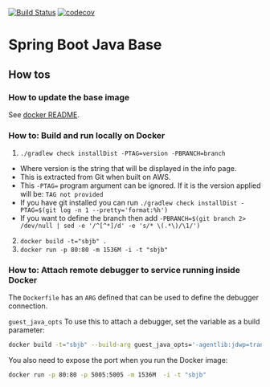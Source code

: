 [![Build Status](https://travis-ci.com/bnc-projects/spring-boot-java-base.svg?branch=master)](https://travis-ci.com/bnc-projects/spring-boot-java-base)
[![codecov](https://codecov.io/gh/bnc-projects/spring-boot-java-base/branch/master/graph/badge.svg)](https://codecov.io/gh/bnc-projects/spring-boot-java-base)


# Spring Boot Java Base

## How tos

### How to update the base image

See [docker README](config/docker/README.md).

### How to: Build and run locally on Docker
1. `./gradlew check installDist -PTAG=version -PBRANCH=branch`
  - Where version is the string that will be displayed in the info page.
  - This is extracted from Git when built on AWS.
  - This `-PTAG=` program argument can be ignored. If it is the version applied will be: `TAG not provided`
  - If you have git installed you can run `./gradlew check installDist -PTAG=$(git log -n 1 --pretty='format:%h')`
  - If you want to define the branch then add `-PBRANCH=$(git branch 2> /dev/null | sed -e '/^[^*]/d' -e 's/* \(.*\)/\1/')`
2. `docker build -t="sbjb" .`
3. `docker run -p 80:80 -m 1536M -i -t "sbjb"`

### How to: Attach remote debugger to service running inside Docker
The `Dockerfile` has an `ARG` defined that can be used to define the debugger connection.

`guest_java_opts` To use this to attach a debugger, set the variable as a build parameter:

```bash
docker build -t="sbjb" --build-arg guest_java_opts='-agentlib:jdwp=transport=dt_socket,server=y,suspend=n,address=5005' .
```

You also need to expose the port when you run the Docker image:
```bash
docker run -p 80:80 -p 5005:5005 -m 1536M  -i -t "sbjb"
```

